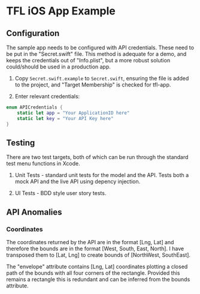 
# TFL iOS App Example  #

##  Configuration ##

The sample app needs to be configured with API credentials. These need to be put in the "Secret.swift" file. This method is adequate for a demo, and keeps the credentials
out of "Info.plist", but a more robust solution could/should be used in a production app.

1. Copy `Secret.swift.example`  to `Secret.swift`, ensuring the file is added to the project, and "Target Membership" is checked for tfl-app.

2. Enter relevant credentials:

```Swift
enum APICredentials {
    static let app = "Your ApplicationID here"
    static let key = "Your API Key here"
}
```

##  Testing ##

There are two test targets, both of which can be run through the standard test menu functions in Xcode.

1. Unit Tests - standard unit tests for the model and the API. Tests both a mock API and the live API using depency injection.

2. UI Tests - BDD style user story tests.



##  API Anomalies ##

### Coordinates ###

The coordinates returned by the API are in the format [Lng, Lat] and therefore the bounds are in the format [West, South, East, North]. I have transposed them to [Lat, Lng] to create bounds of  [NorthWest, SouthEast].

The "envelope" attribute contains [Lng, Lat] coordinates plotting a closed path of the bounds with all four corners of the rectangle. Provided this remains a rectangle this is redundant and can be inferred from the bounds attribute.
